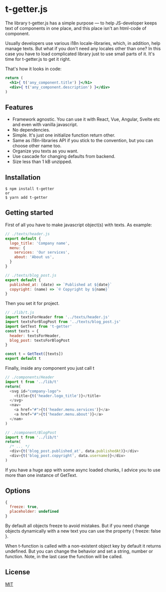 # t-getter.js

The library t-getter.js has a simple purpose — to help JS-developer keeps text of components in one place, and this place isn't an html-code of component.

Usually developers use various i18n locale-libraries, which, in addition, help manage texts.
But what if you don't need any locales other than one? In this case you have to load complicated library just to use small parts of it. It's time for t-getter.js to get it right.

That's how it looks in code:

```jsx
return (
  <h1>{ t('any_component.title') }</h1>
  <div>{ t('any_component.description') }</div>
)
```

## Features

- Framework agnostic. You can use it with React, Vue, Angular, Svelte etc and even with vanilla javascript.
- No dependencies.
- Simple. It's just one initialize function return other.
- Same as i18n-libraries API if you stick to the convention, but you can choose other name too.
- Organize you texts as you want.
- Use cascade for changing defaults from backend.
- Size less than 1 kB unzipped.

## Installation

```
$ npm install t-getter
or
$ yarn add t-getter
```

## Getting started

First of all you have to make javascript object(s) with texts.
As example:

```js
// ./texts/header.js
export default {
  logo_title: 'Company name',
  menu: {
    services: 'Our services',
    about: 'About us',
  }
}

// ./texts/blog_post.js
export default {
  published_at: (date) => `Published at ${date}`
  copyright: (name) => `© Copyright by ${name}`
}
```

Then you set it for project.

```js
// ./lib/t.js
import textsForHeader from '../texts/header.js'
import textsForBlogPost from '../texts/blog_post.js'
import GetText from 't-getter'
const texts = {
  header: textsForHeader,
  blog_post: textsForBlogPost
}

const t = GetText([texts])
export default t
```

Finally, inside any component you just call t

```js
// ./components/Header
import t from '../lib/t'
return(
  <svg id="company-logo">
    <title>{t('header.logo_title')}</title>
  </svg>
  <nav>
    <a href="#">{t('header.menu.services')}</a>
    <a href="#">{t('header.menu.about')}</a>
  </nam>
)

// ./component/BlogPost
import t from '../lib/t'
return(
  /* ... */
  <div>{t('blog_post.published_at', data.publishedAt)}</div>
  <div>{t('blog_post.copyright', data.username)}</div>
)

```

If you have a huge app with some async loaded chunks, I advice you to use more than one instance of GetText.

## Options

```js
{
  freeze: true,
  placeholder: undefined
}
```

By default all objects freeze to avoid mistakes. But if you need change objects dynamically with a new text you can use the property { freeze: false }.

When t-function is called with a non-existent object key by default it returns undefined. But you can change the behavior and set a string, number or function. Note, in the last case the function will be called.

## License

[MIT](https://github.com/a-dev/t-getter/blob/main/LICENSE)

